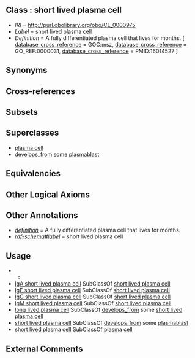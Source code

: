 
## Class : short lived plasma cell

 * *IRI* = http://purl.obolibrary.org/obo/CL_0000975
 * *Label* = short lived plasma cell
 * *Definition* = A fully differentiated plasma cell that lives for months. [ [database_cross_reference](../../ef/oboInOwl#hasDbXref.md) = GOC:msz, [database_cross_reference](../../ef/oboInOwl#hasDbXref.md) = GO_REF:0000031, [database_cross_reference](../../ef/oboInOwl#hasDbXref.md) = PMID:16014527 ]

## Synonyms


## Cross-references


## Subsets


## Superclasses

 * [plasma cell](../../CL/86/CL_0000786.md)
 * [develops_from](../../RO/02/RO_0002202.md) some [plasmablast](../../CL/80/CL_0000980.md)

## Equivalencies


## Other Logical Axioms


## Other Annotations

 * *[definition](../../IAO/15/IAO_0000115.md)* = A fully differentiated plasma cell that lives for months.
 * *[rdf-schema#label](../../el/rdf-schema#label.md)* = short lived plasma cell

## Usage

 * -
 * [IgA short lived plasma cell](../../CL/76/CL_0000976.md) SubClassOf [short lived plasma cell](../../CL/75/CL_0000975.md)
 * [IgE short lived plasma cell](../../CL/51/CL_0000951.md) SubClassOf [short lived plasma cell](../../CL/75/CL_0000975.md)
 * [IgG short lived plasma cell](../../CL/77/CL_0000977.md) SubClassOf [short lived plasma cell](../../CL/75/CL_0000975.md)
 * [IgM short lived plasma cell](../../CL/78/CL_0000978.md) SubClassOf [short lived plasma cell](../../CL/75/CL_0000975.md)
 * [long lived plasma cell](../../CL/74/CL_0000974.md) SubClassOf [develops_from](../../RO/02/RO_0002202.md) some [short lived plasma cell](../../CL/75/CL_0000975.md)
 * [short lived plasma cell](../../CL/75/CL_0000975.md) SubClassOf [develops_from](../../RO/02/RO_0002202.md) some [plasmablast](../../CL/80/CL_0000980.md)
 * [short lived plasma cell](../../CL/75/CL_0000975.md) SubClassOf [plasma cell](../../CL/86/CL_0000786.md)

## External Comments

